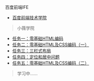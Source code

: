百度前端IFE
* [百度前端技术学院](http://ife.baidu.com/)

> 小薇学院

* [任务一：零基础HTML编码](https://cwwoliver.github.io/Baidu-IFE/xiaoweicollege/task01/task01.html)
* [任务二：零基础HTML及CSS编码（一）](https://cwwoliver.github.io/Baidu-IFE/xiaoweicollege/task02/task02.html)
* [任务三：三栏式布局](https://cwwoliver.github.io/Baidu-IFE/xiaoweicollege/task03/task03.html)
* [任务四：定位和居中问题](https://cwwoliver.github.io/Baidu-IFE/xiaoweicollege/task04/task04.html)
* [任务五：零基础HTML及CSS编码（二）](https://cwwoliver.github.io/Baidu-IFE/xiaoweicollege/task05/task05.html)


> 学习中......

